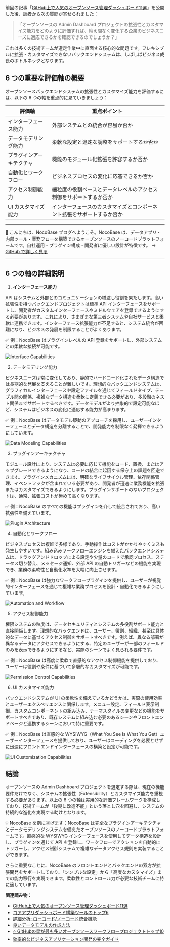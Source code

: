 前回の記事「[GitHub上で人気のオープンソース管理ダッシュボード11選](https://www.nocobase.com/ja/blog/top-11-open-source-admin-dashboard-projects-on-github)」を公開した後、読者から次の質問が寄せられました：

> 「オープンソースの Admin Dashboard プロジェクトの拡張性とカスタマイズ能力をどのように評価すれば、絶え間なく変化する企業のビジネスニーズに適応できるかを確認できるのでしょうか？」

これは多くの技術チームが選定作業中に直面する核心的な問題です。フレキシブルに拡張・カスタマイズできないバックエンドシステムは、しばしばビジネス成長のボトルネックとなります。

## 6 つの重要な評価軸の概要

オープンソースバックエンドシステムの拡張性とカスタマイズ能力を評価するには、以下の 6 つの軸を重点的に見ていきましょう：


| 評価軸                   | 重点ポイント                                                           |
| ------------------------ | ---------------------------------------------------------------------- |
| インターフェース能力     | 外部システムとの統合が容易か否か                                       |
| データモデリング能力     | 柔軟な設定と迅速な調整をサポートするか否か                             |
| プラグインアーキテクチャ | 機能のモジュール化拡張を許容するか否か                                 |
| 自動化とワークフロー     | ビジネスプロセスの変化に応答できるか否か                               |
| アクセス制御能力         | 細粒度の役割ベースとデータレベルのアクセス制御をサポートするか否か     |
| UI カスタマイズ能力      | インターフェースのカスタマイズとコンポーネント拡張をサポートするか否か |

---

💬 こんにちは、NocoBase ブログへようこそ。NocoBase は、データアプリ・内部ツール・業務フローを構築できるオープンソースのノーコードプラットフォームです。自社運用・プラグイン構成・開発者に優しい設計が特徴です。  →  [GitHub で詳しく見る](https://github.com/nocobase/nocobase)

---

## 6 つの軸の詳細説明

1. **インターフェース能力**

API はシステムと外部とのコミュニケーションの橋渡し役割を果たします。高い拡張性を持つバックエンドプロジェクトは標準 API インターフェースをサポートし、開発者がカスタムインターフェースやミドルウェアを登録できるようにする必要があります。これにより、さまざまな第三者システムや自社サービスと柔軟に連携できます。インターフェース拡張能力が不足すると、システム統合が困難になり、ビジネスの発展を制限することがよくあります。

✅ 例：NocoBase はプラグインレベルの API 登録をサポートし、外部システムとの柔軟な接続が可能です。

![Interface Capabilities](https://static-docs.nocobase.com/2-2fxx50.png)

2. データモデリング能力

ビジネスニーズは常に変化しており、静的でハードコード化されたデータ構造では長期的な発展を支えることが難しいです。理想的なバックエンドシステムは、グラフィカルインターフェースや設定ファイルを通じてフィールドタイプ、テーブル間の関係、複雑なデータ構造を柔軟に定義できる必要があり、多段階のネスト関係までサポートするべきです。データモデルがより抽象的で設定可能なほど、システムはビジネスの変化に適応する能力が高まります。

✅ 例：NocoBase はデータモデル駆動のアプローチを採用し、ユーザーインターフェースとデータ構造を分離することで、開発能力を制限なく発揮できるようにしています。

![Data Modeling Capabilities](https://static-docs.nocobase.com/3-xob1cc.png)

3. プラグインアーキテクチャ

モジュール設計により、システムは必要に応じて機能をロード、置換、またはアップグレードできるようになり、コードの結合に起因する保守上の課題を回避できます。プラグインメカニズムには、明確なライフサイクル管理、依存関係管理、イベントフックが含まれている必要があり、開発者が迅速に業務機能を拡張またはカスタマイズできるようにします。プラグインサポートのないプロジェクトは、通常、拡張コストが極めて高くなります。

✅ 例：NocoBase のすべての機能はプラグインを介して統合されており、高い拡張性を備えています。

![Plugin Architecture](https://static-docs.nocobase.com/4-93fiaj.png)

4. 自動化とワークフロー

ビジネスプロセスは複雑で多様であり、手動操作はコストがかかりやすくミスも発生しやすいです。組み込みワークフローエンジンを備えたバックエンドシステムは、ドラッグアンドドロップによる設定や少量のコードで承認プロセス、ステータス切り替え、メッセージ通知、外部 API の自動トリガーなどの機能を実現でき、業務の柔軟性と自動化水準を大幅に向上させます。

✅ 例：NocoBase は強力なワークフロープラグインを提供し、ユーザーが視覚的インターフェースを通じて複雑な業務プロセスを設計・自動化できるようにしています。

![Automation and Workflow](https://static-docs.nocobase.com/5-sklqvb.png)

5. アクセス制御能力

権限システムの粒度は、データセキュリティとシステムの多役割サポート能力と直接関係します。理想的なバックエンドは、ユーザー、役割、組織、甚至は具体的なデータに基づくアクセス制御をサポートすべきです。例えば、異なる部署が異なるデータにアクセスできるようにする、特定のユーザーが一部のフィールドのみを表示できるようにするなど、実際のシーンでよく見られる要件です。

✅ 例：NocoBase は高度に柔軟で直感的なアクセス制御機能を提供しており、ユーザーは役割や条件に基づいて多層的なカスタマイズが可能です。

![Permission Control Capabilities](https://static-docs.nocobase.com/6-nq4l8o.png)

6. UI カスタマイズ能力

バックエンドシステムが UI の柔軟性を備えているかどうかは、実際の使用効率とユーザーエクスペリエンスに関係します。メニュー設定、フィールド表示制御、カスタムコンポーネントの組み込み、テーマスタイルの変更などの機能をサポートすべきであり、既存システムに組み込む必要のあるシーンやフロントエンドページと連携するシーンにおいて特に重要です。

✅ 例：NocoBase は直感的な WYSIWYG（What You See Is What You Get）ユーザーインターフェースを提供しており、ユーザーはコーディングを必要とせずに迅速にフロントエンドインターフェースの構築と設定が可能です。

![UI Customization Capabilities](https://static-docs.nocobase.com/7-01yjq3.png)

## 結論

オープンソースの Admin Dashboard プロジェクトを選定する際は、現在の機能要件だけでなく、システムの拡張性（Extensibility）とカスタマイズ能力を重視する必要があります。以上の 6 つの軸は実用的な評価フレームワークを構成しており、技術チームが「後期に改造不能」という落とし穴を回避し、システムの持続的な進化を実現する助けとなります。

💡 NocoBase を例に挙げます：NocoBase は完全なプラグインアーキテクチャとデータモデリングシステムを備えたオープンソースのノーコードプラットフォームです。直感的な WYSIWYG インターフェースを使用してデータ構造を設計し、プラグインを通じて API を登録し、ワークフローでアクションを自動的にトリガーし、アクセス制御システムで複雑なデータアクセス規則を実装することができます。

さらに重要なことに、NocoBase のフロントエンドとバックエンドの双方が拡張開発をサポートしており、「シンプルな設定」から「高度なカスタマイズ」までの能力移行を実現できます。柔軟性とコントロール力が必要な技術チームに特に適しています。

**関連読み物：**

* [GitHub上で人気のオープンソース管理ダッシュボード11選 ](https://www.nocobase.com/ja/blog/top-11-open-source-admin-dashboard-projects-on-github)
* [コアアプリダッシュボード構築ツールのトップ6 ](https://www.nocobase.com/ja/blog/core-app-dashboard-building-tools)
* [詳細分析: ローコード/ノーコード統合機能 ](https://www.nocobase.com/ja/blog/low-code-no-code-integration)
* [良いデータモデルの作成方法 ](https://www.nocobase.com/ja/blog/how-to-create-a-good-data-model)
* [⭐️ GitHubの星が最も多いオープンソースワークフロープロジェクトトップ10 ](https://www.nocobase.com/ja/blog/top-10-open-source-workflows-projects-with-the-most-github-stars)
* [効率的なビジネスアプリケーション開発の完全ガイド ](https://www.nocobase.com/ja/blog/business-application-development)
